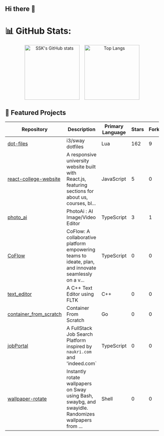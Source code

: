 ## Hi there 👋

# 📊 GitHub Stats:

<div align="center" style="display: flex; justify-content: center; gap: 16px;">
  <img src="https://github-readme-stats.vercel.app/api?username=2SSK&show_icons=true&theme=great-gatsby&border_radius=12&bg_color=135,222223,000000&hide_border=true" alt="SSK's GitHub stats" height="180"/>
  <img src="https://github-readme-stats.vercel.app/api/top-langs/?username=2SSK&theme=great-gatsby&hide_border=true&layout=compact&card_width=495&border_radius=12&bg_color=135,222223,000000&hide=css,html,scss" alt="Top Langs" height="180"/>
</div>

## 🚀 Featured Projects

| Repository | Description | Primary Language | Stars | Forks | Last Updated |
| ---------- | ----------- | ---------------- | ----- | ----- | ------------ |
| [dot-files](https://github.com/2SSK/dot-files) | i3/sway dotfiles | Lua | 162 | 9 | <span title="Jul 06, 2025">1 day ago</span> |
| [react-college-website](https://github.com/2SSK/react-college-website) | A responsive university website built with React.js, featuring sections for about us, courses, bl... | JavaScript | 5 | 0 | <span title="Jun 28, 2025">9 days ago</span> |
| [photo_ai](https://github.com/2SSK/photo_ai) | PhotoAi : AI Image/Video Editor | TypeScript | 3 | 1 | <span title="Jun 28, 2025">9 days ago</span> |
| [CoFlow](https://github.com/2SSK/CoFlow) | CoFlow: A collaborative platform empowering teams to ideate, plan, and innovate seamlessly on a v... | TypeScript | 0 | 0 | <span title="Jun 28, 2025">9 days ago</span> |
| [text_editor](https://github.com/2SSK/text_editor) | A C++ Text Editor using FLTK | C++ | 0 | 0 | <span title="Jun 28, 2025">9 days ago</span> |
| [container_from_scratch](https://github.com/2SSK/container_from_scratch) | Container From Scratch | Go | 0 | 0 | <span title="Jun 28, 2025">9 days ago</span> |
| [jobPortal](https://github.com/2SSK/jobPortal) | A FullStack Job Search Platform inspired by `naukri.com` and 'indeed.com` | TypeScript | 0 | 0 | <span title="Jun 28, 2025">9 days ago</span> |
| [wallpaper-rotate](https://github.com/2SSK/wallpaper-rotate) | Instantly rotate wallpapers on Sway using Bash, swaybg, and swayidle. Randomizes wallpapers from ... | Shell | 0 | 0 | <span title="Jun 28, 2025">9 days ago</span> |